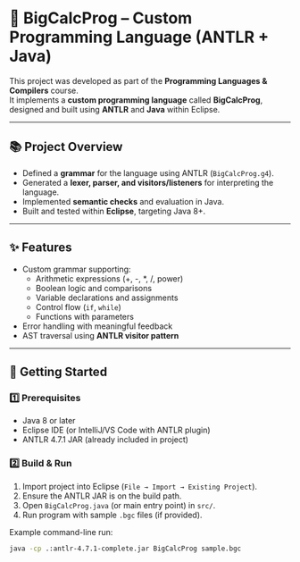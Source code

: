 # 🧮 BigCalcProg – Custom Programming Language (ANTLR + Java)

This project was developed as part of the **Programming Languages & Compilers** course.  
It implements a **custom programming language** called **BigCalcProg**, designed and built using **ANTLR** and **Java** within Eclipse.

---

## 📚 Project Overview

- Defined a **grammar** for the language using ANTLR (`BigCalcProg.g4`).
- Generated a **lexer, parser, and visitors/listeners** for interpreting the language.
- Implemented **semantic checks** and evaluation in Java.
- Built and tested within **Eclipse**, targeting Java 8+.

---

## ✨ Features

- Custom grammar supporting:
  - Arithmetic expressions (+, -, *, /, power)
  - Boolean logic and comparisons
  - Variable declarations and assignments
  - Control flow (`if`, `while`)
  - Functions with parameters
- Error handling with meaningful feedback
- AST traversal using **ANTLR visitor pattern**


---

## 🚀 Getting Started

### 1️⃣ Prerequisites
- Java 8 or later
- Eclipse IDE (or IntelliJ/VS Code with ANTLR plugin)
- ANTLR 4.7.1 JAR (already included in project)

### 2️⃣ Build & Run
1. Import project into Eclipse (`File → Import → Existing Project`).
2. Ensure the ANTLR JAR is on the build path.
3. Open `BigCalcProg.java` (or main entry point) in `src/`.
4. Run program with sample `.bgc` files (if provided).

Example command-line run:
```bash
java -cp .:antlr-4.7.1-complete.jar BigCalcProg sample.bgc
